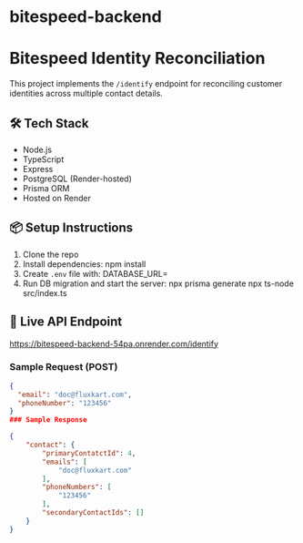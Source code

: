 # bitespeed-backend
# Bitespeed Identity Reconciliation

This project implements the `/identify` endpoint for reconciling customer identities across multiple contact details.

## 🛠 Tech Stack

- Node.js
- TypeScript
- Express
- PostgreSQL (Render-hosted)
- Prisma ORM
- Hosted on Render

## 📦 Setup Instructions

1. Clone the repo
2. Install dependencies: npm install
3. Create `.env` file with: DATABASE_URL=<your-postgres-url>
4. Run DB migration and start the server:
   npx prisma generate
   npx ts-node src/index.ts



## 🔗 Live API Endpoint

https://bitespeed-backend-54pa.onrender.com/identify

### Sample Request (POST)

```json
{
  "email": "doc@fluxkart.com",
  "phoneNumber": "123456"
}
### Sample Response

{
    "contact": {
        "primaryContatctId": 4,
        "emails": [
            "doc@fluxkart.com"
        ],
        "phoneNumbers": [
            "123456"
        ],
        "secondaryContactIds": []
    }
}









